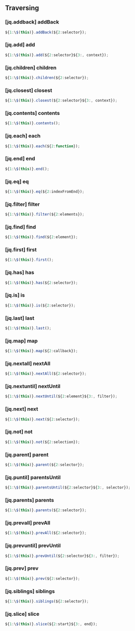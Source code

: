 ## Traversing

### [jq.addback] addBack

```javascript
${1:\$(this)}.addBack(${2:selector});
```

### [jq.add] add

```javascript
${1:\$(this)}.add(${2:selector}${3:, context});
```

### [jq.children] children

```javascript
${1:\$(this)}.children(${2:selector});
```

### [jq.closest] closest

```javascript
${1:\$(this)}.closest(${2:selector}${3:, context});
```

### [jq.contents] contents

```javascript
${1:\$(this)}.contents();
```

### [jq.each] each

```javascript
${1:\$(this)}.each(${2:function});
```

### [jq.end] end

```javascript
${1:\$(this)}.end();
```

### [jq.eq] eq

```javascript
${1:\$(this)}.eq(${2:indexFromEnd});
```

### [jq.filter] filter

```javascript
${1:\$(this)}.filter(${2:elements});
```

### [jq.find] find

```javascript
${1:\$(this)}.find(${2:element});
```

### [jq.first] first

```javascript
${1:\$(this)}.first();
```

### [jq.has] has

```javascript
${1:\$(this)}.has(${2:selector});
```

### [jq.is] is

```javascript
${1:\$(this)}.is(${2:selector});
```

### [jq.last] last

```javascript
${1:\$(this)}.last();
```

### [jq.map] map

```javascript
${1:\$(this)}.map(${2:callback});
```

### [jq.nextall] nextAll

```javascript
${1:\$(this)}.nextAll(${2:selector});
```

### [jq.nextuntil] nextUntil

```javascript
${1:\$(this)}.nextUntil(${2:element}${3:, filter});
```

### [jq.next] next

```javascript
${1:\$(this)}.next(${2:selector});
```

### [jq.not] not

```javascript
${1:\$(this)}.not(${2:selection});
```

### [jq.parent] parent

```javascript
${1:\$(this)}.parent(${2:selector});
```

### [jq.puntil] parentsUntil

```javascript
${1:\$(this)}.parentsUntil(${2:selector}${3:, selector});
```

### [jq.parents] parents

```javascript
${1:\$(this)}.parents(${2:selector});
```

### [jq.prevall] prevAll

```javascript
${1:\$(this)}.prevAll(${2:selector});
```

### [jq.prevuntil] prevUntil

```javascript
${1:\$(this)}.prevUntil(${2:selector}${3:, filter});
```

### [jq.prev] prev

```javascript
${1:\$(this)}.prev(${2:selector});
```

### [jq.siblings] siblings

```javascript
${1:\$(this)}.siblings(${2:selector});
```

### [jq.slice] slice

```javascript
${1:\$(this)}.slice(${2:start}${3:, end});
```
